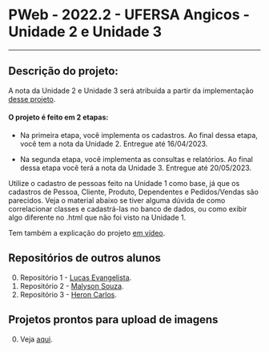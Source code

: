 # PWeb - 2022.2 - UFERSA Angicos - Unidade 2 e Unidade 3

---

## Descrição do projeto:
A nota da Unidade 2 e Unidade 3 será atribuída a partir da implementação [desse projeto](https://drive.google.com/open?id=1UUwexsOkzN7AoTFTOe0B9cQ_H4Km_ZJu).

#### O projeto é feito em 2 etapas:

- Na primeira etapa, você implementa os cadastros. Ao final dessa etapa, você tem a nota da Unidade 2. Entregue até 16/04/2023.

- Na segunda etapa, você implementa as consultas e relatórios. Ao final dessa etapa você terá a nota da Unidade 3. Entregue até 20/05/2023.

Utilize o cadastro de pessoas feito na Unidade 1 como base, já que os cadastros de Pessoa, Cliente, Produto, Dependentes e Pedidos/Vendas são parecidos. Veja o material abaixo se tiver alguma dúvida de como correlacionar classes e cadastrá-las no banco de dados, ou como exibir algo diferente no .html que não foi visto na Unidade 1.

Tem também a explicação do projeto [em vídeo](#).

## Repositórios de outros alunos
0. Repositório 1 - [Lucas Evangelista](https://github.com/mulucas/pweb_2020.2_lucasQueiroz).
1. Repositório 2 - [Malyson Souza](https://github.com/malysonb/pweb_2020.2_MalysonSouza).
2. Repositório 3 - [Heron Carlos](https://github.com/HeronCSS/pweb_2021.2_heronCarlos).

## Projetos prontos para upload de imagens
0. Veja [aqui](SpringImageUpload/).